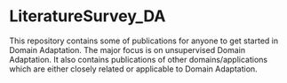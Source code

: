 # LiteratureSurvey_DA

This repository contains some of publications for anyone to get started in Domain Adaptation. The major focus is on 
unsupervised Domain Adaptation. It also contains publications of other domains/applications which are either closely related 
or applicable to Domain Adaptation.
